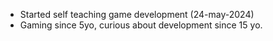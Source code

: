- Started self teaching game development (24-may-2024)
- Gaming since 5yo, curious about development since 15 yo.
